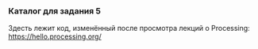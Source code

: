 ### Каталог для задания 5

Здесть лежит код, изменённый после просмотра лекций о Processing: https://hello.processing.org/
